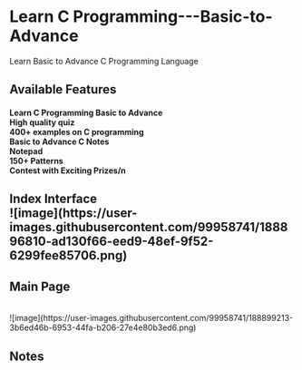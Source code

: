 # Learn C Programming---Basic-to-Advance
Learn Basic to Advance C Programming Language 

<H2> Available Features</H2>
<p><H4>Learn C Programming Basic to Advance<br>
High quality quiz<br>
400+ examples on C programming<br>
Basic to Advance C Notes<br>
Notepad<br>
150+ Patterns<br>
Contest with Exciting Prizes/n</H4></p>


<H2>Index Interface<br> 
![image](https://user-images.githubusercontent.com/99958741/188896810-ad130f66-eed9-48ef-9f52-6299fee85706.png)


<H2> Main Page</H2><br>
![image](https://user-images.githubusercontent.com/99958741/188899213-3b6ed46b-6953-44fa-b206-27e4e80b3ed6.png)
  
<H2>Notes<br>

